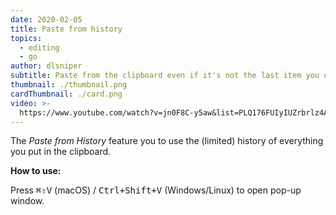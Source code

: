 ```yaml
---
date: 2020-02-05
title: Paste from history
topics:
  - editing
  - go
author: dlsniper
subtitle: Paste from the clipboard even if it's not the last item you copied into it
thumbnail: ./thumbnail.png
cardThumbnail: ./card.png
video: >-
  https://www.youtube.com/watch?v=jn0F8C-y5aw&list=PLQ176FUIyIUZrbrlz4AY1V8VzBJKZyVlW&index=100
---
```


The _Paste from History_ feature you to use the (limited) history of everything you put in the clipboard.

**How to use:**

Press <kbd>⌘⇧V</kbd> (macOS) / <kbd>Ctrl+Shift+V</kbd> (Windows/Linux) to open pop-up window.
